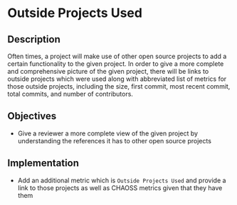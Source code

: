 # Outside Projects Used

## Description

Often times, a project will make use of other open source projects to add a certain functionality to the given project. In order to give a more complete and comprehensive picture of the given project, there will be links to outside projects which were used along with abbreviated list of metrics for those outside projects, including the size, first commit, most recent commit, total commits, and number of contributors.

## Objectives

- Give a reviewer a more complete view of the given project by understanding the references it has to other open source projects

## Implementation

- Add an additional metric which is `Outside Projects Used` and provide a link to those projects as well as CHAOSS metrics given that they have them

